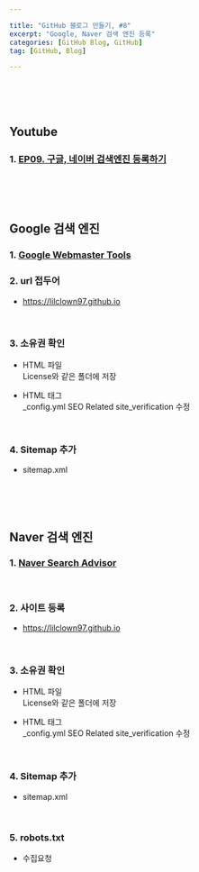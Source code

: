 ```yaml
---

title: "GitHub 블로그 만들기, #8"
excerpt: "Google, Naver 검색 엔진 등록"
categories: [GitHub Blog, GitHub]
tag: [GitHub, Blog]

---
```


<br><br><br>

## Youtube

### 1. [EP09. 구글, 네이버 검색엔진 등록하기](https://youtu.be/OxRZrg0u6h4)

<br><br><br>

## Google 검색 엔진

### 1. [Google Webmaster Tools](https://search.google.com/search-console/about)

### 2. url 접두어

- https://lilclown97.github.io 

<br>

### 3. 소유권 확인

- HTML 파일 <br>
License와 같은 폴더에 저장

- HTML 태그 <br>
_config.yml SEO Related site_verification 수정

<br>

### 4. Sitemap 추가

- sitemap.xml

<br><br><br>

## Naver 검색 엔진

### 1. [Naver Search Advisor](https://searchadvisor.naver.com/)

<br>

### 2. 사이트 등록

- https://lilclown97.github.io 

<br>

### 3. 소유권 확인

- HTML 파일 <br>
License와 같은 폴더에 저장

- HTML 태그 <br>
_config.yml SEO Related site_verification 수정

<br>

### 4. Sitemap 추가

- sitemap.xml

<br>

### 5. robots.txt

- 수집요청